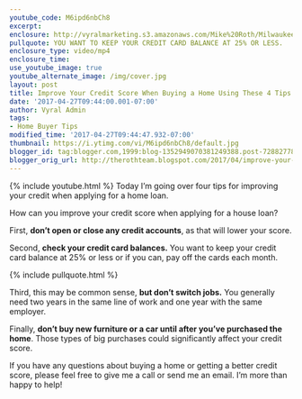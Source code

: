 ```yaml
---
youtube_code: M6ipd6nbCh8
excerpt:
enclosure: http://vyralmarketing.s3.amazonaws.com/Mike%20Roth/Milwaukee%20Real%20Estate-%20Improve%20Your%20Credit%20Score%20When%20Buying%20a%20Home%20Using%20These%204%20Tips.mp4
pullquote: YOU WANT TO KEEP YOUR CREDIT CARD BALANCE AT 25% OR LESS.
enclosure_type: video/mp4
enclosure_time:
use_youtube_image: true
youtube_alternate_image: /img/cover.jpg
layout: post
title: Improve Your Credit Score When Buying a Home Using These 4 Tips
date: '2017-04-27T09:44:00.001-07:00'
author: Vyral Admin
tags:
- Home Buyer Tips
modified_time: '2017-04-27T09:44:47.932-07:00'
thumbnail: https://i.ytimg.com/vi/M6ipd6nbCh8/default.jpg
blogger_id: tag:blogger.com,1999:blog-1352949070381249388.post-7288277885993673446
blogger_orig_url: http://therothteam.blogspot.com/2017/04/improve-your-credit-score-when-buying.html
---
```

{% include youtube.html %}
Today I’m going over four tips for improving your credit when applying for a home loan.

How can you improve your credit score when applying for a house loan?

First, **don’t open or close any credit accounts**, as that will lower your score.

Second, **check your credit card balances.** You want to keep your credit card balance at 25% or less or if you can, pay off the cards each month.

{% include pullquote.html %}

Third, this may be common sense, **but don’t switch jobs.** You generally need two years in the same line of work and one year with the same employer.

Finally, **don’t buy new furniture or a car until after you’ve purchased the home**. Those types of big purchases could significantly affect your credit score.

If you have any questions about buying a home or getting a better credit score, please feel free to give me a call or send me an email. I’m more than happy to help!
